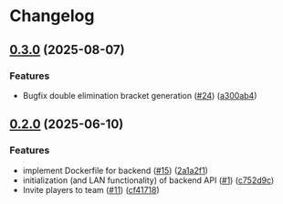 # Changelog

## [0.3.0](https://github.com/mercurius-aalst/mercurius-aalst-back-end/compare/backend-v0.2.0...backend-v0.3.0) (2025-08-07)


### Features

* Bugfix double elimination bracket generation ([#24](https://github.com/mercurius-aalst/mercurius-aalst-back-end/issues/24)) ([a300ab4](https://github.com/mercurius-aalst/mercurius-aalst-back-end/commit/a300ab495f3693dadfdc8fee7c5aa4d54a51aa5f))

## [0.2.0](https://github.com/mercurius-aalst/mercurius-aalst-back-end/compare/backend-v0.1.0...backend-v0.2.0) (2025-06-10)


### Features

* implement Dockerfile for backend ([#15](https://github.com/mercurius-aalst/mercurius-aalst-back-end/issues/15)) ([2a1a2f1](https://github.com/mercurius-aalst/mercurius-aalst-back-end/commit/2a1a2f1d5595e38945f07a116d5b00ff83f98674))
* initialization (and LAN functionality) of backend API ([#1](https://github.com/mercurius-aalst/mercurius-aalst-back-end/issues/1)) ([c752d9c](https://github.com/mercurius-aalst/mercurius-aalst-back-end/commit/c752d9c00e71a0fccb878a93d9be4794c10254a6))
* Invite players to team ([#11](https://github.com/mercurius-aalst/mercurius-aalst-back-end/issues/11)) ([cf41718](https://github.com/mercurius-aalst/mercurius-aalst-back-end/commit/cf41718242e972c297f251c2b8a94d990898352b))
